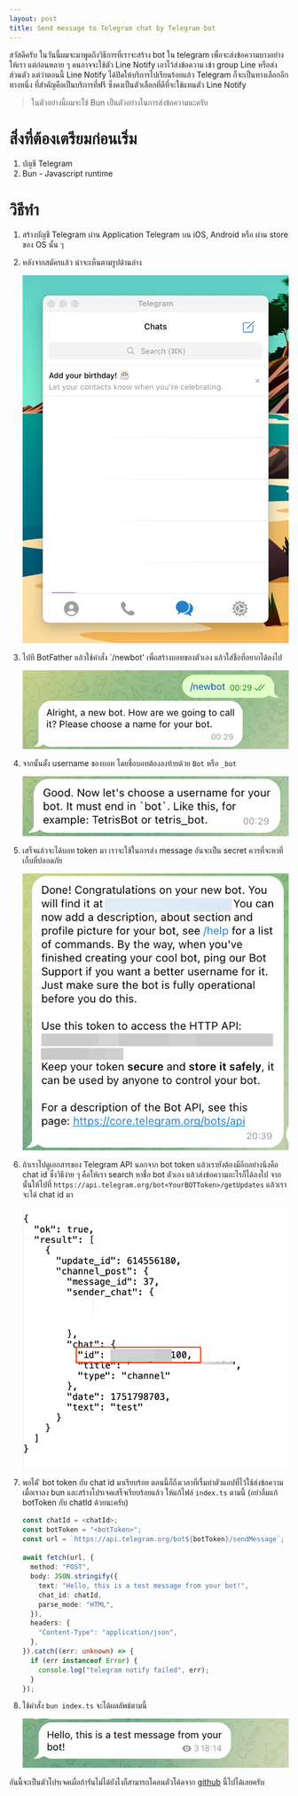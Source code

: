 ```yaml
---
layout: post
title: Send message to Telegram chat by Telegram bot
---
```


สวัสดีครับ ในวันนี้ผมจะมาพูดถึงวิธีการที่เราจะสร้าง bot ใน telegram เพื่อจะส่งข้อความบางอย่างให้เรา แต่ก่อนหลาย ๆ คนอาจจะใช้ตัว Line Notify เอาไว้ส่งข้อความ เข้า group Line หรือส่งส่วนตัว แต่ว่าตอนนี้ Line Notify ได้ปิดให้บริการไปเรียนร้อยแล้ว Telegram ก็จะเป็นทางเลือกอีกทางหนึ่ง ที่สำคัญคือเป็นบริการที่ฟรี ซึ่งคงเป็นตัวเลือกที่ดีที่จะใช้แทนตัว Line Notify

> ในตัวอย่างนี้ผมจะใช้ Bun เป็นตัวอย่างในการส่งข้อความนะครับ

# สิ่งที่ต้องเตรียมก่อนเริ่ม

1. บัญชี Telegram
2. Bun - Javascript runtime

# วิธีทำ

1.  สร้างบัญชี Telegram ผ่าน Application Telegram บน iOS, Android หรือ ผ่าน store ของ OS นั้น ๆ

2.  หลังจากสมัครแล้ว น่าจะเห็นตามรูปด้านล่าง

    <p style="text-align: center;">
        <img src="/assets/telegram/home.png" alt="home" />
    </p>

3.  ไปที BotFather แล้วใช้คำสั่ง `/newbot' เพื่อสร้างบอทของตัวเอง แล้วใส่ชือที่อยากได้ลงไป

    <p style="text-align: center;">
        <img src="/assets/telegram/newbot.png" alt="newbot" />
    </p>

4.  จากนั้นตั้ง username ของบอท โดยชื่อบอทต้องลงท้ายด้วย `Bot` หรือ `_bot`

    <p style="text-align: center;">
        <img src="/assets/telegram/username.png" alt="username" />
    </p>

5.  เสร็จแล้วจะได้บอท token มา เราจะใช้ในการส่ง message อันจะเป็น secret ควรที่จะหาที่เก็บที่ปลอดภัย

    <p style="text-align: center;">
        <img src="/assets/telegram/token.png" alt="token" />
    </p>

6.  ถ้าเราไปดูเอกสารของ Telegram API นอกจาก bot token แล้วเรายังต้องมีอีกอย่างนึงคือ chat id ซึ่งวิธีง่าย ๆ คือให้เรา search หาชื่อ bot ตัวเอง แล้วส่งข้อความอะไรก็ได้ลงไป จากนั้นให้ไปที่ `https://api.telegram.org/bot<YourBOTToken>/getUpdates` แล้วเราจะได้ chat id มา

    <p style="text-align: center;">
        <img src="/assets/telegram/chatid.png" alt="chatId" />
    </p>

7.  พอได้ ิ bot token กับ chat id มาเรียบร้อย ตอนนี้ก็ถึงเวลาที่เรื่มทำตัวแอปที่ไว้ใช้ส่งข้อความ เมื่อเราลง bun และสร้างโปรเจคเสร็จเรียบร้อยแล้ว ให้แก้ไฟล์ `index.ts` ตามนี้ (อย่าลืมแก้ botToken กับ chatId ด้วยนะครับ)

    ```typescript
    const chatId = <chatId>;
    const botToken = "<botToken>";
    const url = `https://api.telegram.org/bot${botToken}/sendMessage`;

    await fetch(url, {
      method: "POST",
      body: JSON.stringify({
        text: "Hello, this is a test message from your bot!",
        chat_id: chatId,
        parse_mode: "HTML",
      }),
      headers: {
        "Content-Type": "application/json",
      },
    }).catch((err: unknown) => {
      if (err instanceof Error) {
        console.log("telegram notify failed", err);
      }
    });
    ```

8.  ใช้คำสั่ง `bun index.ts` จะได้ผลลัพธ์ตามนี้

    <p style="text-align: center;">
        <img src="/assets/telegram/message.png" alt="message" />
    </p>

อันนี้จะเป็นตัวโปรเจคเผื่อถ้ารันไม่ได้ยังไงก็สามารถโคลนตัวโค้ดจาก [github](https://github.com/oat9002/telegram-message-api-demo) นี้ไปได้เลยครับ
